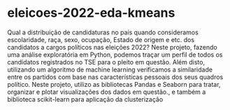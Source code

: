 # eleicoes-2022-eda-kmeans
Qual a distribuição de candidaturas no país quando consideramos escolaridade, raça, sexo, ocupação, Estado de origem e etc. dos candidatos a cargos políticos nas eleições 2022? Neste projeto, fazendo uma análise exploratória em Python, podemos traçar um perfil de todos os candidatos registrados no TSE para o pleito em questão. Além disto, utilizando um algoritmo de machine learning verificamos a similaridade entre os partidos com base nas características pessoais dos seus quadros político. Neste projeto, utilizo as bibliotecas Pandas e Seaborn para tratar, organizar e plotar visualizações dos dados em questão., e também a biblioteca scikit-learn para aplicação da clusterização
